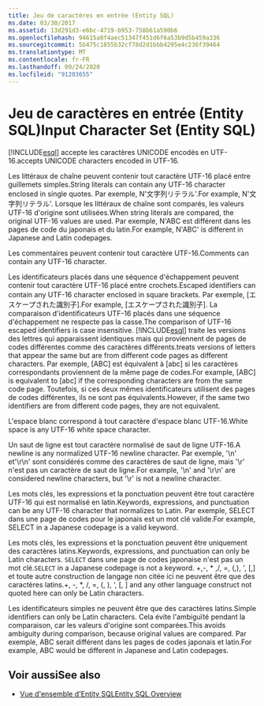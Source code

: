```yaml
---
title: Jeu de caractères en entrée (Entity SQL)
ms.date: 03/30/2017
ms.assetid: 13d291d3-e6bc-4719-b953-758b61a590b6
ms.openlocfilehash: 94615a8f4aec51347f451d6f6a53b9d5b459a336
ms.sourcegitcommit: 5b475c1855b32cf78d2d1bbb4295e4c236f39464
ms.translationtype: MT
ms.contentlocale: fr-FR
ms.lasthandoff: 09/24/2020
ms.locfileid: "91203655"
---
```

# <a name="input-character-set-entity-sql"></a><span data-ttu-id="c379a-102">Jeu de caractères en entrée (Entity SQL)</span><span class="sxs-lookup"><span data-stu-id="c379a-102">Input Character Set (Entity SQL)</span></span>

[!INCLUDE[esql](../../../../../../includes/esql-md.md)] <span data-ttu-id="c379a-103">accepte les caractères UNICODE encodés en UTF-16.</span><span class="sxs-lookup"><span data-stu-id="c379a-103">accepts UNICODE characters encoded in UTF-16.</span></span>  
  
 <span data-ttu-id="c379a-104">Les littéraux de chaîne peuvent contenir tout caractère UTF-16 placé entre guillemets simples.</span><span class="sxs-lookup"><span data-stu-id="c379a-104">String literals can contain any UTF-16 character enclosed in single quotes.</span></span> <span data-ttu-id="c379a-105">Par exemple, N'文字列リテラル'.</span><span class="sxs-lookup"><span data-stu-id="c379a-105">For example, N'文字列リテラル'.</span></span> <span data-ttu-id="c379a-106">Lorsque les littéraux de chaîne sont comparés, les valeurs UTF-16 d'origine sont utilisées.</span><span class="sxs-lookup"><span data-stu-id="c379a-106">When string literals are compared, the original UTF-16 values are used.</span></span> <span data-ttu-id="c379a-107">Par exemple, N'ABC est différent dans les pages de code du japonais et du latin.</span><span class="sxs-lookup"><span data-stu-id="c379a-107">For example, N'ABC' is different in Japanese and Latin codepages.</span></span>  
  
 <span data-ttu-id="c379a-108">Les commentaires peuvent contenir tout caractère UTF-16.</span><span class="sxs-lookup"><span data-stu-id="c379a-108">Comments can contain any UTF-16 character.</span></span>  
  
 <span data-ttu-id="c379a-109">Les identificateurs placés dans une séquence d'échappement peuvent contenir tout caractère UTF-16 placé entre crochets.</span><span class="sxs-lookup"><span data-stu-id="c379a-109">Escaped identifiers can contain any UTF-16 character enclosed in square brackets.</span></span> <span data-ttu-id="c379a-110">Par exemple, [エスケープされた識別子].</span><span class="sxs-lookup"><span data-stu-id="c379a-110">For example, [エスケープされた識別子].</span></span> <span data-ttu-id="c379a-111">La comparaison d'identificateurs UTF-16 placés dans une séquence d'échappement ne respecte pas la casse.</span><span class="sxs-lookup"><span data-stu-id="c379a-111">The comparison of UTF-16 escaped identifiers is case insensitive.</span></span> [!INCLUDE[esql](../../../../../../includes/esql-md.md)] <span data-ttu-id="c379a-112">traite les versions des lettres qui apparaissent identiques mais qui proviennent de pages de codes différentes comme des caractères différents.</span><span class="sxs-lookup"><span data-stu-id="c379a-112">treats versions of letters that appear the same but are from different code pages as different characters.</span></span> <span data-ttu-id="c379a-113">Par exemple, [ABC] est équivalent à [abc] si les caractères correspondants proviennent de la même page de codes.</span><span class="sxs-lookup"><span data-stu-id="c379a-113">For example, [ABC] is equivalent to [abc] if the corresponding characters are from the same code page.</span></span> <span data-ttu-id="c379a-114">Toutefois, si ces deux mêmes identificateurs utilisent des pages de codes différentes, ils ne sont pas équivalents.</span><span class="sxs-lookup"><span data-stu-id="c379a-114">However, if the same two identifiers are from different code pages, they are not equivalent.</span></span>  
  
 <span data-ttu-id="c379a-115">L'espace blanc correspond à tout caractère d'espace blanc UTF-16.</span><span class="sxs-lookup"><span data-stu-id="c379a-115">White space is any UTF-16 white space character.</span></span>  
  
 <span data-ttu-id="c379a-116">Un saut de ligne est tout caractère normalisé de saut de ligne UTF-16.</span><span class="sxs-lookup"><span data-stu-id="c379a-116">A newline is any normalized UTF-16 newline character.</span></span> <span data-ttu-id="c379a-117">Par exemple, '\n' et'\r\n' sont considérés comme des caractères de saut de ligne, mais '\r' n'est pas un caractère de saut de ligne.</span><span class="sxs-lookup"><span data-stu-id="c379a-117">For example, '\n' and '\r\n' are considered newline characters, but '\r' is not a newline character.</span></span>  
  
 <span data-ttu-id="c379a-118">Les mots clés, les expressions et la ponctuation peuvent être tout caractère UTF-16 qui est normalisé en latin.</span><span class="sxs-lookup"><span data-stu-id="c379a-118">Keywords, expressions, and punctuation can be any UTF-16 character that normalizes to Latin.</span></span> <span data-ttu-id="c379a-119">Par exemple, SELECT dans une page de codes pour le japonais est un mot clé valide.</span><span class="sxs-lookup"><span data-stu-id="c379a-119">For example, SELECT in a Japanese codepage is a valid keyword.</span></span>  
  
 <span data-ttu-id="c379a-120">Les mots clés, les expressions et la ponctuation peuvent être uniquement des caractères latins.</span><span class="sxs-lookup"><span data-stu-id="c379a-120">Keywords, expressions, and punctuation can only be Latin characters.</span></span> <span data-ttu-id="c379a-121">`SELECT` dans une page de codes japonaise n'est pas un mot clé.</span><span class="sxs-lookup"><span data-stu-id="c379a-121">`SELECT` in a Japanese codepage is not a keyword.</span></span> <span data-ttu-id="c379a-122">+,-, \* ,/, =, (,), ', [,] et toute autre construction de langage non citée ici ne peuvent être que des caractères latins.</span><span class="sxs-lookup"><span data-stu-id="c379a-122">+, -, \*, /, =, (, ), ‘, [, ] and any other language construct not quoted here can only be Latin characters.</span></span>  
  
 <span data-ttu-id="c379a-123">Les identificateurs simples ne peuvent être que des caractères latins.</span><span class="sxs-lookup"><span data-stu-id="c379a-123">Simple identifiers can only be Latin characters.</span></span> <span data-ttu-id="c379a-124">Cela évite l'ambiguïté pendant la comparaison, car les valeurs d'origine sont comparées.</span><span class="sxs-lookup"><span data-stu-id="c379a-124">This avoids ambiguity during comparison, because original values are compared.</span></span> <span data-ttu-id="c379a-125">Par exemple, ABC serait différent dans les pages de codes japonais et latin.</span><span class="sxs-lookup"><span data-stu-id="c379a-125">For example, ABC would be different in Japanese and Latin codepages.</span></span>  
  
## <a name="see-also"></a><span data-ttu-id="c379a-126">Voir aussi</span><span class="sxs-lookup"><span data-stu-id="c379a-126">See also</span></span>

- [<span data-ttu-id="c379a-127">Vue d'ensemble d'Entity SQL</span><span class="sxs-lookup"><span data-stu-id="c379a-127">Entity SQL Overview</span></span>](entity-sql-overview.md)
